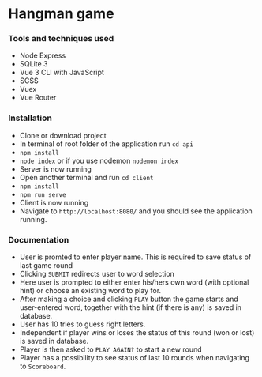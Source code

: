 # Hangman game

### Tools and techniques used
* Node Express
* SQLite 3
* Vue 3 CLI with JavaScript
* SCSS
* Vuex
* Vue Router


### Installation
* Clone or download project
* In terminal of root folder of the application run `cd api`
* `npm install`
* `node index` or if you use nodemon `nodemon index`
* Server is now running
* Open another terminal and run `cd client`
* `npm install`
* `npm run serve` 
* Client is now running
* Navigate to `http://localhost:8080/` and you should see the application running.


### Documentation
* User is promted to enter player name. This is required to save status of last game round
* Clicking `SUBMIT` redirects user to word selection
* Here user is prompted to either enter his/hers own word (with optional hint) or choose an existing word to play for.
* After making a choice and clicking `PLAY` button the game starts and user-entered word, together with the hint (if there is any) is saved in database.
* User has 10 tries to guess right letters.
* Independent if player wins or loses the status of this round (won or lost) is saved in database.
* Player is then asked to `PLAY AGAIN?` to start a new round
* Player has a possibility to see status of last 10 rounds when navigating to `Scoreboard`.
